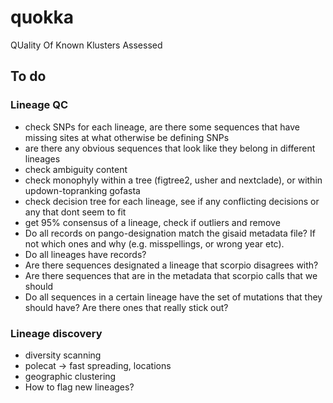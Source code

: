 # quokka
QUality Of Known Klusters Assessed


## To do

### Lineage QC

- check SNPs for each lineage, are there some sequences that have missing sites at what otherwise be defining SNPs
- are there any obvious sequences that look like they belong in different lineages
- check ambiguity content
- check monophyly within a tree (figtree2, usher and nextclade), or within updown-topranking gofasta
- check decision tree for each lineage, see if any conflicting decisions or any that dont seem to fit
- get 95% consensus of a lineage, check if outliers and remove
- Do all records on pango-designation match the gisaid metadata file? If not which ones and why (e.g. misspellings, or wrong year etc).
- Do all lineages have records?
- Are there sequences designated a lineage that scorpio disagrees with?
- Are there sequences that are in the metadata that scorpio calls that we should
- Do all sequences in a certain lineage have the set of mutations that they should have? Are there ones that really stick out?

### Lineage discovery

- diversity scanning
- polecat -> fast spreading, locations
- geographic clustering
- How to flag new lineages?
